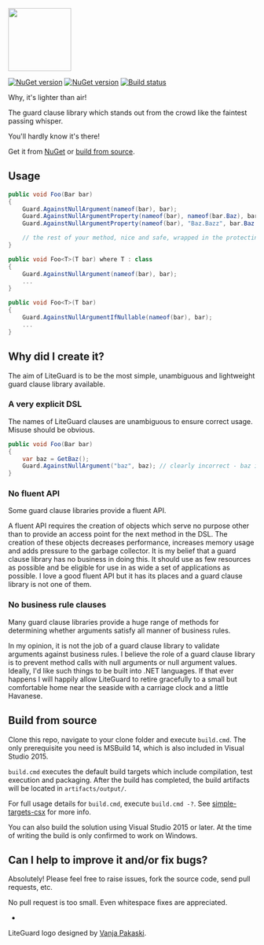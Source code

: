 <img src="https://raw.github.com/adamralph/liteguard/master/assets/liteguard_256.png" width="128" />

[![NuGet version](https://img.shields.io/nuget/v/LiteGuard.Source.svg?style=flat)](https://www.nuget.org/packages/LiteGuard.Source)
[![NuGet version](https://img.shields.io/nuget/v/LiteGuard.svg?style=flat)](https://www.nuget.org/packages/LiteGuard)
[![Build status](https://ci.appveyor.com/api/projects/status/dfxb7jtpp7ldu0b5/branch/master?svg=true)](https://ci.appveyor.com/project/adamralph/liteguard/branch/master)

Why, it's lighter than air!

The guard clause library which stands out from the crowd like the faintest passing whisper.

You'll hardly know it's there!

Get it from [NuGet](https://nuget.org/packages?q=liteguard "LiteGuard on NuGet") or [build from source](#build-from-source).

## Usage

```C#
public void Foo(Bar bar)
{
    Guard.AgainstNullArgument(nameof(bar), bar);
    Guard.AgainstNullArgumentProperty(nameof(bar), nameof(bar.Baz), bar.Baz);
    Guard.AgainstNullArgumentProperty(nameof(bar), "Baz.Bazz", bar.Baz.Bazz);

    // the rest of your method, nice and safe, wrapped in the protecting arms of LiteGuard
}

public void Foo<T>(T bar) where T : class
{
    Guard.AgainstNullArgument(nameof(bar), bar);
    ...
}

public void Foo<T>(T bar)
{
    Guard.AgainstNullArgumentIfNullable(nameof(bar), bar);
    ...
}
```

## Why did I create it?

The aim of LiteGuard is to be the most simple, unambiguous and lightweight guard clause library available.

### A very explicit DSL

The names of LiteGuard clauses are unambiguous to ensure correct usage. Misuse should be obvious.

```C#
public void Foo(Bar bar)
{
    var baz = GetBaz();
    Guard.AgainstNullArgument("baz", baz); // clearly incorrect - baz is not an argument
}
```

### No fluent API

Some guard clause libraries provide a fluent API.

A fluent API requires the creation of objects which serve no purpose other than to provide an access point for the next method in the DSL. The creation of these objects decreases performance, increases memory usage and adds pressure to the garbage collector. It is my belief that a guard clause library has no business in doing this. It should use as few resources as possible and be eligible for use in as wide a set of applications as possible. I love a good fluent API but it has its places and a guard clause library is not one of them.

### No business rule clauses

Many guard clause libraries provide a huge range of methods for determining whether arguments satisfy all manner of business rules.

In my opinion, it is not the job of a guard clause library to validate arguments against business rules. I believe the role of a guard clause library is to prevent method calls with null arguments or null argument values. Ideally, I'd like such things to be built into .NET languages. If that ever happens I will happily allow LiteGuard to retire gracefully to a small but comfortable home near the seaside with a carriage clock and a little Havanese.

## Build from source

Clone this repo, navigate to your clone folder and execute `build.cmd`. The only prerequisite you need is MSBuild 14, which is also included in Visual Studio 2015.

`build.cmd` executes the default build targets which include compilation, test execution and packaging. After the build has completed, the build artifacts will be located in `artifacts/output/`.

For full usage details for `build.cmd`, execute `build.cmd -?`. See  [simple-targets-csx](https://github.com/adamralph/simple-targets-csx) for more info.

You can also build the solution using Visual Studio 2015 or later. At the time of writing the build is only confirmed to work on Windows.

## Can I help to improve it and/or fix bugs?

Absolutely! Please feel free to raise issues, fork the source code, send pull requests, etc.

No pull request is too small. Even whitespace fixes are appreciated.

-
LiteGuard logo designed by [Vanja Pakaski](https://github.com/vanpak).
